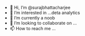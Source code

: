 - 👋 Hi, I’m @surajbhattacharjee
- 👀 I’m interested in ...deta analytics 
- 🌱 I’m currently a noob
- 💞️ I’m looking to collaborate on ...
- 📫 How to reach me ...

<!---
surajbhattacharjee/surajbhattacharjee is a ✨ special ✨ repository because its `README.md` (this file) appears on your GitHub profile.
You can click the Preview link to take a look at your changes.
--->
